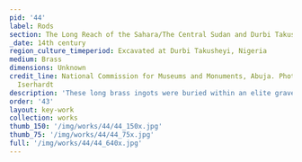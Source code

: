 ```yaml
---
pid: '44'
label: Rods
section: The Long Reach of the Sahara/The Central Sudan and Durbi Takusheyi
_date: 14th century
region_culture_timeperiod: Excavated at Durbi Takusheyi, Nigeria
medium: Brass
dimensions: Unknown
credit_line: National Commission for Museums and Monuments, Abuja. Photograph by Volker
  Iserhardt
description: 'These long brass ingots were buried within an elite grave at Durbi Takusheyi along with other copper-alloy objects made locally and imported from North of the Sahara. Copper was a sought-after commodity in trans-Saharan trade that was mined from sources in the Sahara and in Europe. The exchange of copper transported southward across the Sahara for gold is described in the mid-tenth century by ‘Ishāq Ibn al-Ḥusayn’: “Their country (the Sudan) has much gold, but the people there prefer brass to gold.”  The origins of the metals alloyed to make these ingots is not clear. However, a preliminary isotopic analysis of the ingots and the copper-alloy objects cast in Durbi Takusheyi suggests possible sources in France, the Iberian Peninsula, and the Middle East. Thin rod-shaped copper ingots dated between the eleventh and thirteenth century were found at Ma’den Ifajen, Mauritania, and at Natamatao, Mali. Recent excavations at Tamdult, Morocco, by a Moroccan/UK team (Institut National des Sciences de l’Archéologie et du Patrimoine/British Museum) have recorded fragments of molds that would have produced ingots with a similar form to those excavated at Durbi Takusheyi.'
order: '43'
layout: key-work
collection: works
thumb_150: '/img/works/44/44_150x.jpg'
thumb_75: '/img/works/44/44_75x.jpg'
full: '/img/works/44/44_640x.jpg'
---
```

